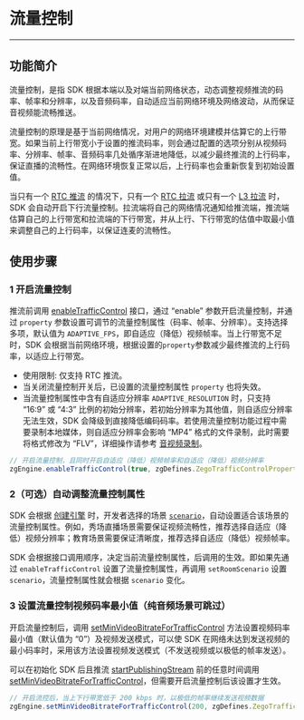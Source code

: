 # 流量控制

---

## 功能简介

流量控制，是指 SDK 根据本端以及对端当前网络状态，动态调整视频推流的码率、帧率和分辨率，以及音频码率，自动适应当前网络环境及网络波动，从而保证音视频能流畅推送。

流量控制的原理是基于当前网络情况，对用户的网络环境建模并估算它的上行带宽。如果当前上行带宽小于设置的推流码率，则会通过配置的选项分别从视频码率、分辨率、帧率、音频码率几处循序渐进地降低，以减少最终推流的上行码率，保证直播的流畅性。在网络环境恢复正常以后，上行码率也会重新恢复到初始设置值。

当只有一个 [RTC 推流](/glossary/term-explanation#rtc-推流) 的情况下，只有一个 [RTC 拉流](/glossary/term-explanation#rtc-推流) 或只有一个 [L3 拉流](/glossary/term-explanation#拉流) 时，SDK 会自动开启下行流量控制。拉流端将自己的网络情况通知给推流端，推流端估算自己的上行带宽和拉流端的下行带宽，并从上行、下行带宽的估值中取最小值来调整自己的上行码率，以保证连麦的流畅性。




## 使用步骤

### 1 开启流量控制

推流前调用 [enableTrafficControl](https://doc-zh.zego.im/article/api?doc=Express_Video_SDK_API~javascript_electron~class~ZegoExpressEngine#enable-traffic-control) 接口，通过 “enable” 参数开启流量控制，并通过 `property` 参数设置可调节的流量控制属性（码率、帧率、分辨率）。支持选择多项，默认值为 `ADAPTIVE_FPS`，即自适应（降低）视频帧率。当上行带宽不足时，SDK 会根据当前网络环境，根据设置的`property`参数减少最终推流的上行码率，以适应上行带宽。

<Warning title="注意">


* 使用限制: 仅支持 RTC 推流。
* 当关闭流量控制开关后，已设置的流量控制属性 `property` 也将失效。
* 当流量控制属性中含有自适应分辨率 `ADAPTIVE_RESOLUTION` 时，只支持 “16:9” 或 “4:3” 比例的初始分辨率，若初始分辨率为其他值，则自适应分辨率无法生效，SDK 会降级到直接降低编码码率。若使用流量控制功能过程中需要录制本地媒体，则自适应分辨率会影响 “MP4” 格式的文件录制，此时需要将格式修改为 “FLV”，详细操作请参考 [音视频录制](/real-time-video-windows-cpp/other/local-media-recording)。

</Warning>



```js
// 开启流量控制，且同时开启自适应（降低）视频帧率和自适应（降低）视频分辨率
zgEngine.enableTrafficControl(true, zgDefines.ZegoTrafficControlProperty.AdaptiveFPS + zgDefines.ZegoTrafficControlProperty.AdaptiveResolution)
```

### 2（可选）自动调整流量控制属性

SDK 会根据 [创建引擎](https://doc-zh.zego.im/article/7635#CreateEngine) 时，开发者选择的场景 [`scenario`](https://doc-zh.zego.im/article/16623)，自动设置适合该场景的流量控制属性。例如，秀场直播场景需要保证视频流畅性，推荐选择自适应（降低）视频分辨率；教育场景需要保证清晰度，推荐选择自适应（降低）视频帧率。

<Warning title="注意">


SDK 会根据接口调用顺序，决定当前流量控制属性，后调用的生效。即如果先通过 `enableTrafficControl` 设置了流量控制属性，再调用 `setRoomScenario` 设置 `scenario`，流量控制属性就会根据 `scenario` 变化。

</Warning>




### 3 设置流量控制视频码率最小值（纯音频场景可跳过）

开启流量控制后，调用 [setMinVideoBitrateForTrafficControl](https://doc-zh.zego.im/article/api?doc=Express_Video_SDK_API~javascript_electron~class~ZegoExpressEngine#set-min-video-bitrate-for-traffic-control) 方法设置视频码率最小值（默认值为 “0”）及视频发送模式，可以使 SDK 在网络未达到发送视频的最小码率时，采用该方法设置视频发送模式（不发送视频或以极低的帧率发送）。

<Warning title="注意">


可以在初始化 SDK 后且推流 [startPublishingStream](https://doc-zh.zego.im/article/api?doc=Express_Video_SDK_API~javascript_electron~class~ZegoExpressEngine#start-publishing-stream) 前的任意时间调用 [setMinVideoBitrateForTrafficControl](https://doc-zh.zego.im/article/api?doc=Express_Video_SDK_API~javascript_electron~class~ZegoExpressEngine#set-min-video-bitrate-for-traffic-control)，但需要开启流量控制后该设置才生效。

</Warning>



```js
// 开启流控后，当上下行带宽低于 200 kbps 时，以极低的帧率继续发送视频数据
zgEngine.setMinVideoBitrateForTrafficControl(200, zgDefines.ZegoTrafficControlMinVideoBitrateMode.UltraLowFPS)
```
